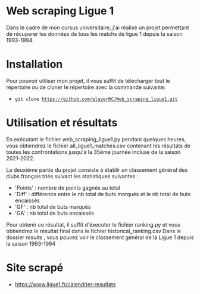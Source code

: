 # Web scraping Ligue 1

Dans le cadre de mon cursus universitaire, j'ai réalisé un projet permettant de récuperer les données de tous les matchs de ligue 1 depuis la saison 1993-1994.

# Installation

Pour pouvoir utiliser mon projet, il vous suffit de télecharger tout le répertoire ou de cloner le répertoire avec la commande suivante:
 * <code>git clone https://github.com/playerRC/Web_scraping_ligue1.git</code>

# Utilisation et résultats

En exécutant le fichier web_scraping_ligue1.py pendant quelques heures, vous obtiendrez le fichier all_ligue1_matches.csv contenant les résultats de toutes les confrontations jusqu'à la 35ème journée incluse de la saison 2021-2022.

La deuxième partie du projet consiste à établir un classement général des clubs français triés suivant les statistiques suivantes :
  * 'Points' : nombre de points gagnés au total
  * 'Diff' : différence entre le nb total de buts marqués et le nb total de buts encaissés
  * 'GF' : nb total de buts marqués
  * 'GA' : nb total de buts encaissés

Pour obtenir ce résultat, il suffit d'éxecuter le fichier ranking.py et vous obtiendrez le résultat final dans le fichier historical_ranking.csv
Dans le dossier _results_ , vous pouvez voir le classement général de la Ligue 1 depuis la saison 1993-1994

# Site scrapé

* https://www.ligue1.fr/calendrier-resultats
